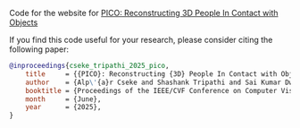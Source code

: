 Code for the website for [PICO: Reconstructing 3D People In Contact with Objects](https://pico.is.tue.mpg.de/)

If you find this code useful for your research, please consider citing the following paper:

<!-- TODO: add new citation -->
```bibtex
@inproceedings{cseke_tripathi_2025_pico,
    title     = {{PICO}: Reconstructing {3D} People In Contact with Objects}, 
    author    = {Alp\'{a}r Cseke and Shashank Tripathi and Sai Kumar Dwivedi and Arjun Lakshmipathy and Agniv Chatterjee and Michael J. Black and Dimitrios Tzionas},
    booktitle = {Proceedings of the IEEE/CVF Conference on Computer Vision and Pattern Recognition (CVPR)},
    month     = {June},
    year      = {2025},
}
```
